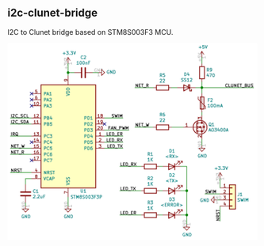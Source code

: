 ## i2c-clunet-bridge

I2C to Clunet bridge based on STM8S003F3 MCU.

![ ](imgs/schematic.png  "Fragment of usage from Raspberry Pi HAT")